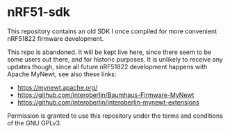 # nRF51-sdk

This repository contains an old SDK I once compiled for more convenient nRF51822 firmware development.

This repo is abandoned.
It will be kept live here, since there seem to be some users out there, and for historic purposes.
It is unlikely to receive any updates though,
since all future nRF51822 development happens with Apache MyNewt,
see also these links:

* https://mynewt.apache.org/
* https://github.com/interoberlin/Baumhaus-Firmware-MyNewt
* https://github.com/interoberlin/interoberlin-mynewt-extensions

Permission is granted to use this repository under the terms and conditions of the GNU GPLv3.
